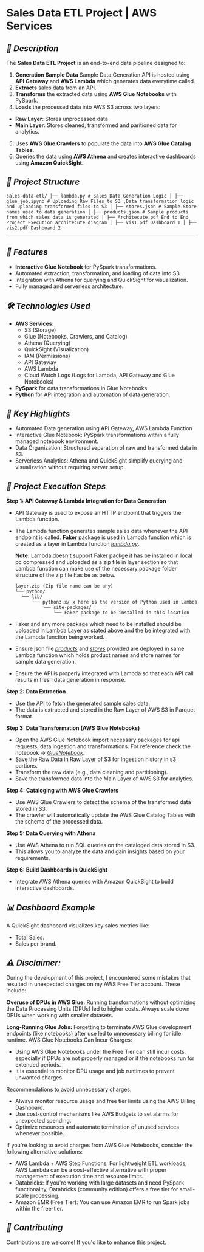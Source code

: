 # Sales Data ETL Project | AWS Services

## _📄 Description_

The **Sales Data ETL Project** is an end-to-end data pipeline designed to:

1. **Generation Sample Data** Sample Data Generation API is hosted using **API Gateway** and **AWS Lambda** which generates data everytime called.
2. **Extracts** sales data from an API.
3. **Transforms** the extracted data using **AWS Glue Notebooks** with PySpark.
4. **Loads** the processed data into AWS S3 across two layers:

- **Raw Layer**: Stores unprocessed data
- **Main Layer**: Stores cleaned, transformed and paritioned data for analytics.

5. Uses **AWS Glue Crawlers** to populate the data into **AWS Glue Catalog Tables**.
6. Queries the data using **AWS Athena** and creates interactive dashboards using **Amazon QuickSight**.

## _📁 Project Structure_

    sales-data-etl/ ├── lambda.py # Sales Data Generation Logic │ ├── glue_job.ipynb # Uploading Raw Files to S3 ,Data transformation logic and uploading transformed files to S3 │ ├── stores.json # Sample Store names used to data generation │ ├── products.json # Sample products from which sales data is generated │ ├── Architecute.pdf End to End Project Execution architecute diagram │ ├── vis1.pdf Dashboard 1 │ ├── vis2.pdf Dashboard 2

---

## _🚀 Features_

- **Interactive Glue Notebook** for PySpark transformations.
- Automated extraction, transformation, and loading of data into S3.
- Integration with Athena for querying and QuickSight for visualization.
- Fully managed and serverless architecture.

## _🛠️ Technologies Used_

- **AWS Services**:
  - S3 (Storage)
  - Glue (Notebooks, Crawlers, and Catalog)
  - Athena (Querying)
  - QuickSight (Visualization)
  - IAM (Permissions)
  - API Gateway
  - AWS Lambda
  - Cloud Watch Logs (Logs for Lambda, API Gateway and Glue Notebooks)
- **PySpark** for data transformations in Glue Notebooks.
- **Python** for API integration and automation of data generation.

## _🌟 Key Highlights_

- Automated Data generation using API Gateway, AWS Lambda Function
- Interactive Glue Notebook: PySpark transformations within a fully managed notebook environment.
- Data Organization: Structured separation of raw and transformed data in S3.
- Serverless Analytics: Athena and QuickSight simplify querying and visualization without requiring server setup.

## _📜 Project Execution Steps_

**Step 1: API Gateway & Lambda Integration for Data Generation**

- API Gateway is used to expose an HTTP endpoint that triggers the Lambda function.
- The Lambda function generates sample sales data whenever the API endpoint is called. **Faker** package is used in Lambda function which is created as a layer in Lambda function _[lambda.py](https://github.com/DeviRevanth/Sales-Data-ETL-Project/blob/main/lambda.py)_.

  **Note:** Lambda doesn't support Faker packge it has be installed in local pc compressed and uploaded as a zip file in layer section so that Lambda function can make use of the necessary package folder structure of the zip file has be as below.

      layer.zip (Zip file name can be any)
      └── python/
      	└── lib/
      		└── python3.x/ x here is the version of Python used in Lambda
      			└── site-packages/
      				└── Faker package to be installed in this location

- Faker and any more package which need to be installed should be uploaded in Lambda Layer as stated above and the be integrated with the Lambda function being worked.
- Ensure json file _[products](https://github.com/DeviRevanth/Sales-Data-ETL-Project/blob/main/products.json)_ and _[stores](https://github.com/DeviRevanth/Sales-Data-ETL-Project/blob/main/stores.json)_ provided are deployed in same Lambda function which holds product names and store names for sample data generation.
- Ensure the API is properly integrated with Lambda so that each API call results in fresh data generation in response.

**Step 2: Data Extraction**

- Use the API to fetch the generated sample sales data.
- The data is extracted and stored in the Raw Layer of AWS S3 in Parquet format.

**Step 3: Data Transformation (AWS Glue Notebooks)**

- Open the AWS Glue Notebook import necessary packages for api requests, data ingestion and transformations. For reference check the notebook -> _[GlueNotebook](https://github.com/DeviRevanth/Sales-Data-ETL-Project/blob/main/glue_job.ipynb)_.
- Save the Raw Data in Raw Layer of S3 for Ingestion history in s3 partions.
- Transform the raw data (e.g., data cleaning and partitioning).
- Save the transformed data into the Main Layer of AWS S3 for analytics.

**Step 4: Cataloging with AWS Glue Crawlers**

- Use AWS Glue Crawlers to detect the schema of the transformed data stored in S3.
- The crawler will automatically update the AWS Glue Catalog Tables with the schema of the processed data.

**Step 5: Data Querying with Athena**

- Use AWS Athena to run SQL queries on the cataloged data stored in S3.
- This allows you to analyze the data and gain insights based on your requirements.

**Step 6: Build Dashboards in QuickSight**

- Integrate AWS Athena queries with Amazon QuickSight to build interactive dashboards.

## _📊 Dashboard Example_

A QuickSight dashboard visualizes key sales metrics like:

- Total Sales.
- Sales per brand.

## _⚠️ Disclaimer:_

During the development of this project, I encountered some mistakes that resulted in unexpected charges on my AWS Free Tier account. These include:

**Overuse of DPUs in AWS Glue:**
Running transformations without optimizing the Data Processing Units (DPUs) led to higher costs. Always scale down DPUs when working with smaller datasets.

**Long-Running Glue Jobs:**
Forgetting to terminate AWS Glue development endpoints (like notebooks) after use led to unnecessary billing for idle runtime.
AWS Glue Notebooks Can Incur Charges:

- Using AWS Glue Notebooks under the Free Tier can still incur costs, especially if DPUs are not properly managed or if the notebooks run for extended periods.
- It is essential to monitor DPU usage and job runtimes to prevent unwanted charges.

Recommendations to avoid unnecessary charges:

- Always monitor resource usage and free tier limits using the AWS Billing Dashboard.
- Use cost-control mechanisms like AWS Budgets to set alarms for unexpected spending.
- Optimize resources and automate termination of unused services whenever possible.

If you're looking to avoid charges from AWS Glue Notebooks, consider the following alternative solutions:

- AWS Lambda + AWS Step Functions: For lightweight ETL workloads, AWS Lambda can be a cost-effective alternative with proper management of execution time and resource limits.
- Databricks: If you're working with large datasets and need PySpark functionality, Databricks (community edition) offers a free tier for small-scale processing.
- Amazon EMR (Free Tier): You can use Amazon EMR to run Spark jobs within the free-tier.

## _🤝 Contributing_

Contributions are welcome! If you'd like to enhance this project.
